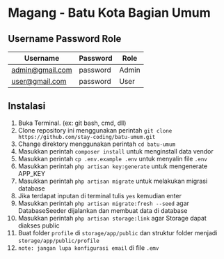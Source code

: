 # Magang - Batu Kota Bagian Umum

## Username Password Role
| Username | Password | Role |
| ----------- | ----------- | ----------- |
| admin@gmail.com | password | Admin |
| user@gmail.com | password | User |

## Instalasi
1. Buka Terminal. (ex: git bash, cmd, dll)
2. Clone repository ini menggunakan perintah `git clone https://github.com/stay-coding/batu-umum.git`
3. Change direktory menggunakan perintah `cd batu-umum`
4. Masukkan perintah `composer install` untuk menginstall data vendor
5. Masukkan perintah `cp .env.example .env` untuk menyalin file `.env`
6. Masukkan perintah `php artisan key:generate` untuk mengenerate APP_KEY
7. Masukkan perintah `php artisan migrate` untuk melakukan migrasi database
8. Jika terdapat inputan di terminal tulis `yes` kemudian enter
9. Masukkan perintah `php artisan migrate:fresh --seed` agar DatabaseSeeder dijalankan dan membuat data di database
10. Masukkan perintah `php artisan storage:link` agar Storage dapat diakses public
11. Buat folder `profile` di `storage/app/public` dan struktur folder menjadi `storage/app/public/profile`
12. `note: jangan lupa konfigurasi email` di file `.emv`

